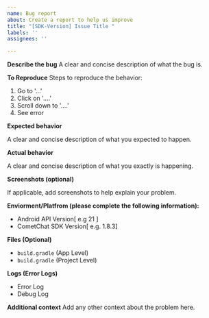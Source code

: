 ```yaml
---
name: Bug report
about: Create a report to help us improve
title: "[SDK-Version] Issue Title "
labels: ''
assignees: ''

---
```


**Describe the bug**
A clear and concise description of what the bug is.

**To Reproduce**
Steps to reproduce the behavior:
1. Go to '...'
2. Click on '....'
3. Scroll down to '....'
4. See error

**Expected behavior**

  A clear and concise description of what you expected to happen.

**Actual behavior**

  A clear and concise description of what you exactly is happening.

**Screenshots (optional)**

  If applicable, add screenshots to help explain your problem.

**Enviorment/Platfrom (please complete the following information):**
 - Android API Version[ e.g 21 ]
 - CometChat SDK Version[ e.g. 1.8.3]

**Files (Optional)**
 - `build.gradle` (App Level)
 - `build.gradle` (Project Level)

**Logs (Error Logs)**
- Error Log
- Debug Log
 
**Additional context**
Add any other context about the problem here.
